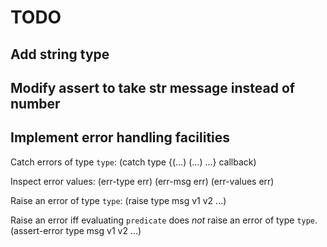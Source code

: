 # TODO

## Add string type

## Modify assert to take str message instead of number

## Implement error handling facilities

Catch errors of type `type`:
(catch type {(...) (...) ...} callback)

Inspect error values:
(err-type err)
(err-msg err)
(err-values err)

Raise an error of type `type`:
(raise type msg v1 v2 ...)

Raise an error iff evaluating `predicate` does *not* raise an error of type `type`.
(assert-error type  msg v1 v2 ...)
